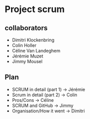 # Project scrum

## collaborators

- Dimitri Klockenbring
- Colin Holler
- Céline Van Landeghem
- Jérémie Muzet
- Jimmy Mousel

## Plan

- SCRUM in detail (part 1) -> Jérémie 
- Scrum in detail (part 2) -> Colin
- Pros/Cons -> Céline
- SCRUM and GitHub -> Jimmy
- Organisation/How it went -> Dimitri
